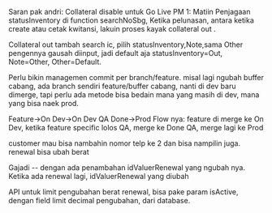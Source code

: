 Saran pak andri: Collateral disable untuk Go Live PM 1: Matiin Penjagaan statusInventory di function searchNoSbg, Ketika pelunasan, antara ketika create atau cetak kwitansi, lakuin proses kayak collateral out .

Collateral out tambah search ic, pilih statusInventory,Note,sama Other pengennya gausah diinput, jadi default aja statusInventory=Out, Note=Other, Other=Default.

Perlu bikin managemen commit per branch/feature. misal lagi ngubah buffer cabang, ada branch sendiri feature/buffer cabang, nanti di dev baru dimerge, tapi perlu ada metode bisa bedain mana yang masih di dev, mana yang bisa naek prod.

Feature->On Dev->On Dev QA Done->Prod
Flow nya: feature di merge ke On Dev, ketika feature specific lolos QA, merge ke Done QA, merge lagi ke Prod



customer mau bisa nambahin nomor telp ke 2 dan bisa nampilin juga. renewal bisa ubah berat

Gajadi -- dengan ada penambahan idValuerRenewal yang ngubah nya. Ketika ada renewal lagi, idValuerRenewal yang diubah

API untuk limit pengubahan berat renewal, bisa pake param isActive, dengan field limit decimal pengubahan, dari database.



